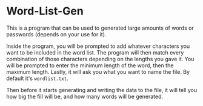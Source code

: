 # Word-List-Gen

This is a program that can be used to generated large amounts of words or passwords (depends on your use for it).

Inside the program, you will be prompted to add whatever characters you want to be included in the word list.
The program will then match every combination of those characters depending on the lengths you gave it.
You will be prompted to enter the minimum length of the word, then the maximum length.
Lastly, it will ask you what you want to name the file. By default it's ``wordlist.txt``.

Then before it starts generating and writing the data to the file, it will tell you how big the fill will be, and how many words will be generated.
